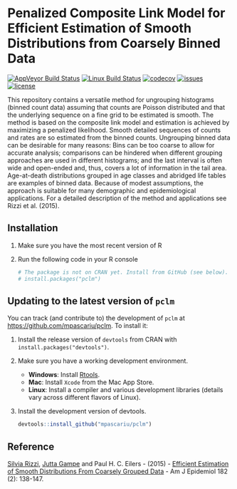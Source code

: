 # Penalized Composite Link Model for Efficient Estimation of Smooth Distributions from Coarsely Binned Data
[![AppVeyor Build Status](https://ci.appveyor.com/api/projects/status/github/mpascariu/pclm?branch=master&svg=true)](https://ci.appveyor.com/project/mpascariu/pclm)
[![Linux Build Status](https://travis-ci.org/mpascariu/pclm.svg?branch=master)](https://travis-ci.org/mpascariu/pclm)
[![codecov](https://codecov.io/github/mpascariu/pclm/branch/master/graphs/badge.svg)](https://codecov.io/github/mpascariu/pclm)
[![issues](https://img.shields.io/github/issues-raw/mpascariu/pclm.svg)](https://github.com/mpascariu/pclm/issues)
[![license](https://img.shields.io/badge/License-GPL%20v3-blue.svg)](https://github.com/mpascariu/pclm/blob/master/LICENSE)

This repository contains a versatile method for ungrouping histograms (binned count data) assuming that counts are Poisson distributed and that the underlying sequence on a fine grid to be estimated is smooth. The method is based on the composite link model and estimation is achieved by maximizing a penalized likelihood. Smooth detailed sequences of counts and rates are so estimated from the binned counts. Ungrouping binned data can be desirable for many reasons: Bins can be too coarse to allow for accurate analysis; comparisons can be hindered when different grouping approaches are used in different histograms; and the last interval is often wide and open-ended and, thus, covers a lot of information in the tail area. Age-at-death distributions grouped in age classes and abridged life tables are examples of binned data. Because of modest assumptions, the approach is suitable for many demographic and epidemiological applications. For a detailed description of the method and applications see Rizzi et al. (2015).

## Installation

1. Make sure you have the most recent version of R
2. Run the following code in your R console 

   ```R
   # The package is not on CRAN yet. Install from GitHub (see below). 
   # install.packages("pclm")
   ```

## Updating to the latest version of `pclm`

You can track (and contribute to) the development of `pclm` at https://github.com/mpascariu/pclm. To install it:

1. Install the release version of `devtools` from CRAN with `install.packages("devtools")`.

2. Make sure you have a working development environment.
    * **Windows**: Install [Rtools](https://cran.r-project.org/bin/windows/Rtools/).
    * **Mac**: Install `Xcode` from the Mac App Store.
    * **Linux**: Install a compiler and various development libraries (details vary across different flavors of Linux).

3. Install the development version of devtools.

   ```R
   devtools::install_github("mpascariu/pclm")
   ```

## Reference
[Silvia Rizzi](http://findresearcher.sdu.dk:8080/portal/en/person/srizzi), [Jutta Gampe](http://www.demogr.mpg.de/en/institute/staff_directory_1899/jutta_gampe_655.htm) and Paul H. C. Eilers - (2015) - [Efficient Estimation of Smooth Distributions From Coarsely Grouped Data](https://doi.org/10.1093/aje/kwv020) - Am J Epidemiol  182 (2): 138-147.
